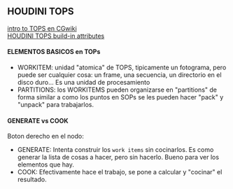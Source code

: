 ## HOUDINI TOPS    

[intro to TOPS en CGwiki](https://www.tokeru.com/cgwiki/HoudiniTops)   
[HOUDINI TOPS build-in attributes](https://www.sidefx.com/docs/houdini/tops/attributes.html#builtin)

#### ELEMENTOS BASICOS en TOPs   

- WORKITEM: unidad "atomica" de TOPS, tipicamente un fotograma, pero puede ser cualquier cosa: un frame, una secuencia, un directorio en el disco duro... Es una unidad de procesamiento    
- PARTITIONS: los WORKITEMS pueden organizarse en "partitions" de forma similar a como los puntos en SOPs se les pueden hacer "pack" y "unpack" para trabajarlos.

#### GENERATE vs COOK   

Boton derecho en el nodo:
- GENERATE: Intenta construir los `work items` sin cocinarlos. Es como generar la lista de cosas a hacer, pero sin hacerlo. Bueno para ver los elementos que hay.
- COOK: Efectivamente hace el trabajo, se pone a calcular y "cocinar" el resultado.
